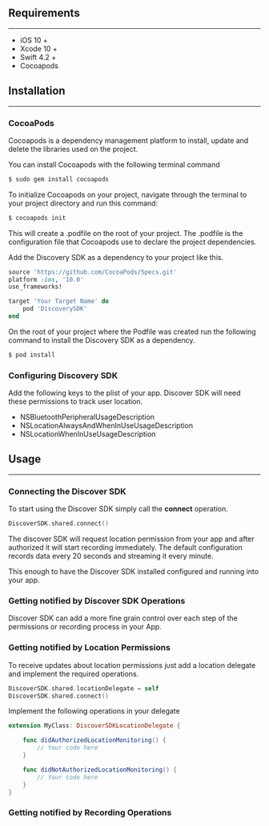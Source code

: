 ## Requirements
---- 
* iOS 10 +
* Xcode 10 +
* Swift 4.2 +
* Cocoapods

## Installation
---- 
### CocoaPods

Cocoapods is a dependency management platform to install, update and delete the libraries used on the project.

You can  install Cocoapods with the following terminal command  

```ruby
$ sudo gem install cocoapods
```
  
  
To initialize Cocoapods on your project, navigate through the terminal to your project directory and run this command:  

```ruby
$ cocoapods init
```

This will create a .podfile on the root of your project. The .podfile is the configuration file that Cocoapods use to declare the project dependencies. 

Add the Discovery SDK as a dependency to your project like this.  
  
```ruby
source 'https://github.com/CocoaPods/Specs.git'
platform :ios, '10.0'
use_frameworks!

target 'Your Target Name' do
    pod 'DiscoverySDK'
end
```

On the root of your project where the Podfile was created run the following command to install the Discovery SDK as a dependency.

```ruby
$ pod install
```

### Configuring  Discovery SDK

Add the following keys to the plist of your app. Discover SDK will need these permissions to track user location.

- NSBluetoothPeripheralUsageDescription
- NSLocationAlwaysAndWhenInUseUsageDescription
- NSLocationWhenInUseUsageDescription

## Usage
---- 
### Connecting the Discover SDK  

To start using the Discover SDK simply call the **connect** operation.  

```swift
DiscoverSDK.shared.connect()
```

The discover SDK will request location permission from your app and after authorized  it will start recording immediately. The default configuration records data every 20 seconds and streaming it every minute.

This enough to have the Discover SDK installed configured and running into your app.

### Getting notified by Discover SDK Operations

Discover SDK can add a more fine grain control over each step of the permissions or recording process in your App.

### Getting notified by Location Permissions

To receive updates about location permissions just add a location delegate and implement the required operations.  

```swift
DiscoverSDK.shared.locationDelegate = self
DiscoverSDK.shared.connect()
```
  
Implement the following operations in your delegate  
  
```swift
extension MyClass: DiscoverSDKLocationDelegate {

	func didAuthorizedLocationMonitoring() {
		// Your code here
	}

	func didNotAuthorizedLocationMonitoring() {
		// Your code here
	}
}
```


### Getting notified by Recording Operations